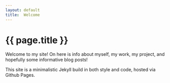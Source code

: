 ```yaml
---
layout: default
title:  Welcome
---
```


# {{ page.title }}


Welcome to my site! On here is info about myself, my work, my project, and hopefully some informative blog posts!

This site is a minimalistic Jekyll build in both style and code, hosted via Github Pages.

